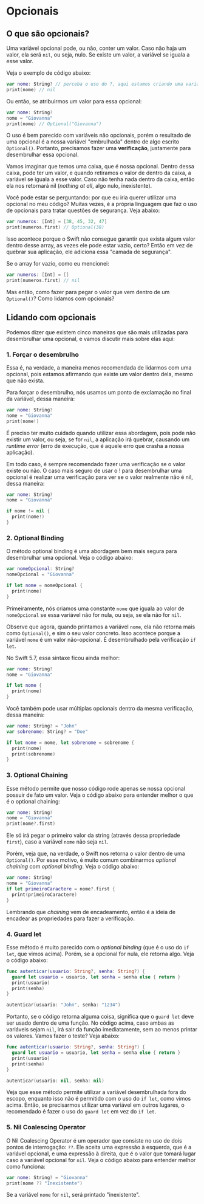 # Opcionais

## O que são opcionais?

Uma variável opcional pode, ou não, conter um valor. Caso não haja um valor, ela será `nil`, ou seja, nulo. Se existe um valor, a variável se iguala a esse valor.

Veja o exemplo de código abaixo:

```swift
var nome: String? // perceba o uso do ?, aqui estamos criando uma variável opcional
print(nome) // nil
```

Ou então, se atribuirmos um valor para essa opcional:

```swift
var nome: String?
nome = "Giovanna"
print(nome) // Optional("Giovanna")
```
O uso é bem parecido com variáveis não opcionais, porém o resultado de uma opcional é a nossa variável "embrulhada" dentro de algo escrito `Optional()`. Portanto, precisamos fazer uma **verificação**, justamente para desembrulhar essa opcional.

Vamos imaginar que temos uma caixa, que é nossa opcional. Dentro dessa caixa, pode ter um valor, e quando retiramos o valor de dentro da caixa, a variável se iguala a esse valor. Caso não tenha nada dentro da caixa, então ela nos retornará nil (*nothing at all*, algo nulo, inexistente).

Você pode estar se perguntando: por que eu iria querer utilizar uma opcional no meu código? Muitas vezes, é a própria linguagem que faz o uso de opcionais para tratar questões de segurança. Veja abaixo:

```swift
var numeros: [Int] = [38, 45, 32, 47]
print(numeros.first) // Optional(38)
```

Isso acontece porque o Swift não consegue garantir que exista algum valor dentro desse array, as vezes ele pode estar vazio, certo? Então em vez de quebrar sua aplicação, ele adiciona essa "camada de segurança".

Se o array for vazio, como eu mencionei:

```swift
var numeros: [Int] = []
print(numeros.first) // nil
```

Mas então, como fazer para pegar o valor que vem dentro de um `Optional()`? Como lidamos com opcionais?

## Lidando com opcionais

Podemos dizer que existem cinco maneiras que são mais utilizadas para desembrulhar uma opcional, e vamos discutir mais sobre elas aqui:

### 1. Forçar o desembrulho

Essa é, na verdade, a maneira menos recomendada de lidarmos com uma opcional, pois estamos afirmando que existe um valor dentro dela, mesmo que não exista.

Para forçar o desembrulho, nós usamos um ponto de exclamação no final da variável, dessa maneira:

```swift
var nome: String?
nome = "Giovanna"
print(nome!)
```

É preciso ter muito cuidado quando utilizar essa abordagem, pois pode não existir um valor, ou seja, se for `nil`, a aplicação irá quebrar, causando um *runtime error* (erro de execução, que é aquele erro que crasha a nossa aplicação). 

Em todo caso, é sempre recomendado fazer uma verificação se o valor existe ou não. O caso mais seguro de usar o ! para desembrulhar uma opcional é realizar uma verificação para ver se o valor realmente não é nil, dessa maneira:

```swift
var nome: String?
nome = "Giovanna"

if nome != nil {
  print(nome!)
}
```

### 2. Optional Binding

O método optional binding é uma abordagem bem mais segura para desembrulhar uma opcional. Veja o código abaixo:

```swift
var nomeOpcional: String?
nomeOpcional = "Giovanna"

if let nome = nomeOpcional {
  print(nome)
}
```

Primeiramente, nós criamos uma constante `nome` que iguala ao valor de `nomeOpcional` se essa variável não for nula, ou seja, se ela não for `nil`.

Observe que agora, quando printamos a variável `nome`, ela não retorna mais como `Optional()`, e sim o seu valor concreto. Isso acontece porque a variável `nome` é um valor não-opcional. É desembrulhado pela verificação `if let`.

No Swift 5.7, essa sintaxe ficou ainda melhor:

```swift
var nome: String?
nome = "Giovanna"

if let nome {
  print(nome)
}
```

Você também pode usar múltiplas opcionais dentro da mesma verificação, dessa maneira:

```swift
var nome: String? = "John"
var sobrenome: String? = "Doe"

if let nome = nome, let sobrenome = sobrenome {
  print(nome)
  print(sobrenome)
}
```

### 3. Optional Chaining

Esse método permite que nosso código rode apenas se nossa opcional possuir de fato um valor. Veja o código abaixo para entender melhor o que é o optional chaining:

```swift
var nome: String?
nome = "Giovanna"
print(nome?.first)
```

Ele só irá pegar o primeiro valor da string (através dessa propriedade `first`), caso a variável `nome` não seja `nil`.

Porém, veja que, na verdade, o Swift nos retorna o valor dentro de uma `Optional()`. Por esse motivo, é muito comum combinarmos *optional chaining* com *optional binding*. Veja o código abaixo:

```swift
var nome: String?
nome = "Giovanna"
if let primeiroCaractere = nome?.first {
  print(primeiroCaractere)
}
```

Lembrando que *chaining* vem de encadeamento, então é a ideia de encadear as propriedades para fazer a verificação.

### 4. Guard let

Esse método é muito parecido com o *optional binding* (que é o uso do `if let`, que vimos acima). Porém, se a opcional for nula, ele retorna algo. Veja o código abaixo:

```swift
func autenticar(usuario: String?, senha: String?) {
  guard let usuario = usuario, let senha = senha else { return }
  print(usuario)
  print(senha)
}

autenticar(usuario: "John", senha: "1234")
```

Portanto, se o código retorna alguma coisa, significa que o `guard let` deve ser usado dentro de uma função. No código acima, caso ambas as variáveis sejam `nil`, irá sair da função imediatamente, sem ao menos printar os valores. Vamos fazer o teste? Veja abaixo:

```swift
func autenticar(usuario: String?, senha: String?) {
  guard let usuario = usuario, let senha = senha else { return }
  print(usuario)
  print(senha)
}

autenticar(usuario: nil, senha: nil)
```

Veja que esse método permite utilizar a variável desembrulhada fora do escopo, enquanto isso não é permitido com o uso do `if let`, como vimos acima. Então, se precisarmos utilizar uma variável em outros lugares, o recomendado é fazer o uso do `guard let` em vez do `if let`.

### 5. Nil Coalescing Operator

O Nil Coalescing Operator é um operador que consiste no uso de dois pontos de interrogação: `??`. Ele aceita uma expressão à esquerda, que é a variável opcional, e uma expressão à direita, que é o valor que tomará lugar caso a variável opcional for `nil`. Veja o código abaixo para entender melhor como funciona:

```swift
var nome: String? = "Giovanna"
print(nome ?? "Inexistente")
```

Se a variável `nome` for `nil`, será printado "inexistente".